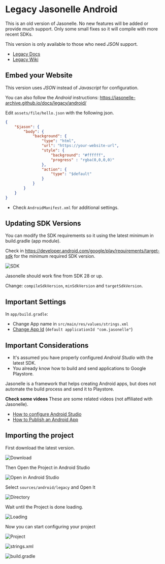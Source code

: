 # Legacy Jasonelle Android

This is an old version of Jasonelle. No new features will be added or provide much support.
Only some small fixes so it will compile with more recent SDKs.

This version is only available to those who need _JSON_ support.

- [Legacy Docs](https://jasonelle-archive.github.io/docs/legacy/)
- [Legacy Wiki](https://github.com/jasonelle-archive/jasonelle-v2/wiki)

## Embed your Website

This version uses *JSON* instead of *Javascript* for configuration.

You can also follow the _Android_ instructions: https://jasonelle-archive.github.io/docs/legacy/android/

Edit `assets/file/hello.json` with the following json.

```json
{
    "$jason": {
        "body": {
            "background": {
                "type": "html",
                "url": "https://your-website-url",
                "style": {
                    "background": "#ffffff",
                    "progress" : "rgba(0,0,0,0)"
                },
                "action": {
                    "type": "$default"
                }
            }
        }
    }
}
```

- Check `AndroidManifest.xml` for additional settings.

## Updating SDK Versions

You can modify the SDK requirements so it using the latest minimum in build.gradle (app module).

Check in https://developer.android.com/google/play/requirements/target-sdk for the minimum
required SDK version.

![SDK](https://github.com/jasonelle/jasonelle/assets/292738/3159f09b-5447-4016-9233-bf8d25baf501)

Jasonelle should work fine from SDK 28 or up.

Change: `compileSdkVersion`, `minSdkVersion` and `targetSdkVersion`.

## Important Settings

In `app/build.gradle`:

- Change App name in `src/main/res/values/strings.xml`
- [Change App Id](https://developer.android.com/studio/build/application-id?hl=es-419) (`default applicationId "com.jasonelle"`)

## Important Considerations

- It's assumed you have properly configured _Android Studio_ with the latest SDK.
- You already know how to build and send applications to Google Playstore.

Jasonelle is a framework that helps creating Android apps, but does not automate the build process and send it to Playstore.

**Check some videos**
These are some related videos (not affiliated with Jasonelle).

- [How to configure Android Studio]( https://www.youtube.com/watch?v=mKO0TNYCVpQ)
- [How to Publish an Android App](https://www.youtube.com/watch?v=DNXME6ANmR4)

## Importing the project

First download the latest version.

![Download](https://github.com/jasonelle/jasonelle/assets/292738/cb7f2635-2462-4dd8-a93f-06cf32b8b143)

Then Open the Project in Android Studio

![Open in Android Studio](https://github.com/jasonelle/jasonelle/assets/292738/dd3ec0d8-968b-4ab2-a5e6-5b4e4f7cbb13)

Select `sources/android/legacy` and Open It

![Directory](https://github.com/jasonelle/jasonelle/assets/292738/9d4fefd4-fd8c-4301-922e-53c045879a5c)

Wait until the Project is done loading.

![Loading](https://github.com/jasonelle/jasonelle/assets/292738/76425be5-d059-456f-b8e8-6883ee5664e0)

Now you can start configuring your project

![Project](https://github.com/jasonelle/jasonelle/assets/292738/fa098a70-c4c1-462c-ae68-d0276e5c15eb)


![strings.xml](https://github.com/jasonelle/jasonelle/assets/292738/779d2da8-0914-4062-9eab-5de050cf094c)

![build.gradle](https://github.com/jasonelle/jasonelle/assets/292738/b4badd9d-800c-4607-b7b3-471874530bc0)
